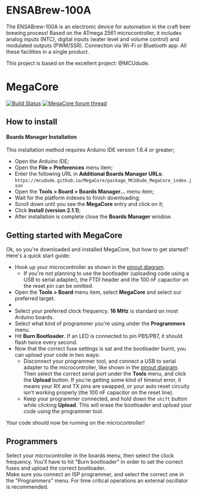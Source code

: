 # ENSABrew-100A
The ENSABrew-100A is an electronic device for automation in the craft beer brewing process! Based on the ATmega 2561 microcontroller, it includes analog inputs (NTC), digital inputs (water level and volume control) and modulated outputs (PWM/SSR). Connection via Wi-Fi or Bluetooth app. All these facilities in a single product.

This project is based on the excellent project: @MCUdude.

# MegaCore
[![Build Status](https://travis-ci.com/MCUdude/MegaCore.svg?branch=master)](https://travis-ci.com/MCUdude/MegaCore) [![MegaCore forum thread](https://img.shields.io/badge/support-forum-blue.svg)](https://forum.arduino.cc/index.php?topic=386733.0)

## How to install
#### Boards Manager Installation
This installation method requires Arduino IDE version 1.6.4 or greater;
* Open the Arduino IDE;
* Open the **File > Preferences** menu item;
* Enter the following URL in **Additional Boards Manager URLs**: `https://mcudude.github.io/MegaCore/package_MCUdude_MegaCore_index.json`
* Open the **Tools > Board > Boards Manager...** menu item;
* Wait for the platform indexes to finish downloading;
* Scroll down until you see the **MegaCore** entry and click on it;
* Click **Install (version 2.1.1)**;
* After installation is complete close the **Boards Manager** window.

## Getting started with MegaCore
Ok, so you're downloaded and installed MegaCore, but how to get started? Here's a quick start guide:
* Hook up your microcontroller as shown in the [pinout diagram](#pinout).
  - If you're not planning to use the bootloader (uploading code using a USB to serial adapter), the FTDI header and the 100 nF capacitor on the reset pin can be omitted.
* Open the **Tools > Board** menu item, select **MegaCore** and select our preferred target.
* 
* Select your preferred clock frequency. **16 MHz** is standard on most Arduino boards.
* Select what kind of programmer you're using under the **Programmers** menu.
* Hit **Burn Bootloader**. If an LED is connected to pin PB5/PB7, it should flash twice every second.
* Now that the correct fuse settings is sat and the bootloader burnt, you can upload your code in two ways:
  - Disconnect your programmer tool, and connect a USB to serial adapter to the microcontroller, like shown in the [pinout diagram](#pinout). Then select the correct serial port under the **Tools** menu, and click the **Upload** button. If you're getting some kind of timeout error, it means your RX and TX pins are swapped, or your auto reset circuity isn't working properly (the 100 nF capacitor on the reset line).
  - Keep your programmer connected, and hold down the `shift` button while clicking **Upload**. This will erase the bootloader and upload your code using the programmer tool.

Your code should now be running on the microcontroller!

## Programmers
Select your microcontroller in the boards menu, then select the clock frequency. You'll have to hit "Burn bootloader" in order to set the correct fuses and upload the correct bootloader. <br/>
Make sure you connect an ISP programmer, and select the correct one in the "Programmers" menu. For time critical operations an external oscillator is recommended.